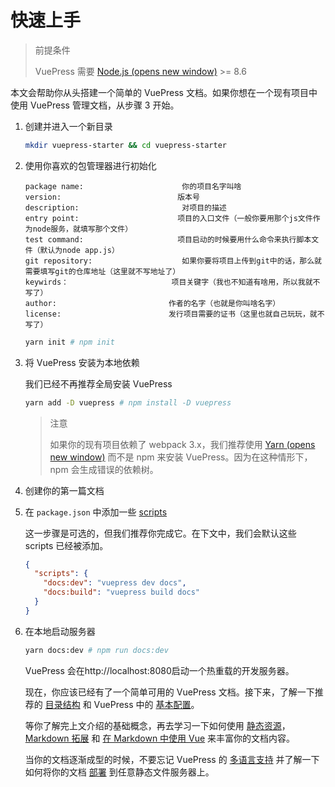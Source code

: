 # 快速上手

> 前提条件
>
> VuePress 需要 [Node.js](https://nodejs.org/en/)[ ](https://nodejs.org/en/)[ (opens new window)](https://nodejs.org/en/) >= 8.6



本文会帮助你从头搭建一个简单的 VuePress 文档。如果你想在一个现有项目中使用 VuePress 管理文档，从步骤 3 开始。

1. 创建并进入一个新目录

   ```bash
   mkdir vuepress-starter && cd vuepress-starter
   ```

2. 使用你喜欢的包管理器进行初始化

   ```text
   package name:                      你的项目名字叫啥
   version:                          版本号
   description:                       对项目的描述
   entry point:                      项目的入口文件（一般你要用那个js文件作为node服务，就填写那个文件）
   test command:                     项目启动的时候要用什么命令来执行脚本文件（默认为node app.js）
   git repository:                    如果你要将项目上传到git中的话，那么就需要填写git的仓库地址（这里就不写地址了）
   keywirds：                       项目关键字（我也不知道有啥用，所以我就不写了）
   author:                         作者的名字（也就是你叫啥名字）
   license:                        发行项目需要的证书（这里也就自己玩玩，就不写了）
   ```

   ```bash
   yarn init # npm init
   ```

3. 将 VuePress 安装为本地依赖

   我们已经不再推荐全局安装 VuePress

   ```bash
   yarn add -D vuepress # npm install -D vuepress
   ```

   > 注意
   >
   > 如果你的现有项目依赖了 webpack 3.x，我们推荐使用 [Yarn](https://classic.yarnpkg.com/zh-Hans/)[ ](https://classic.yarnpkg.com/zh-Hans/)[ (opens new window)](https://classic.yarnpkg.com/zh-Hans/) 而不是 npm 来安装 VuePress。因为在这种情形下，npm 会生成错误的依赖树。

4. 创建你的第一篇文档

5. 在 `package.json` 中添加一些 [scripts](https://classic.yarnpkg.com/zh-Hans/docs/package-json#toc-scripts)[ ](https://classic.yarnpkg.com/zh-Hans/docs/package-json#toc-scripts)

   这一步骤是可选的，但我们推荐你完成它。在下文中，我们会默认这些 scripts 已经被添加。

   ```json
   {
     "scripts": {
       "docs:dev": "vuepress dev docs",
       "docs:build": "vuepress build docs"
     }
   }
   ```

6. 在本地启动服务器

   ```bash
   yarn docs:dev # npm run docs:dev
   ```

   VuePress 会在http://localhost:8080启动一个热重载的开发服务器。

   现在，你应该已经有了一个简单可用的 VuePress 文档。接下来，了解一下推荐的 [目录结构](https://vuepress.vuejs.org/zh/guide/directory-structure.html) 和 VuePress 中的 [基本配置](https://vuepress.vuejs.org/zh/guide/basic-config.html)。

   等你了解完上文介绍的基础概念，再去学习一下如何使用 [静态资源](https://vuepress.vuejs.org/zh/guide/assets.html)，[Markdown 拓展](https://vuepress.vuejs.org/zh/guide/markdown.html) 和 [在 Markdown 中使用 Vue](https://vuepress.vuejs.org/zh/guide/using-vue.html) 来丰富你的文档内容。

   当你的文档逐渐成型的时候，不要忘记 VuePress 的 [多语言支持](https://vuepress.vuejs.org/zh/guide/i18n.html) 并了解一下如何将你的文档 [部署](https://vuepress.vuejs.org/zh/guide/deploy.html) 到任意静态文件服务器上。